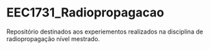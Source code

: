 # EEC1731_Radiopropagacao
Repositório destinados aos experiementos realizados na disciplina de radiopropagação nível  mestrado.
